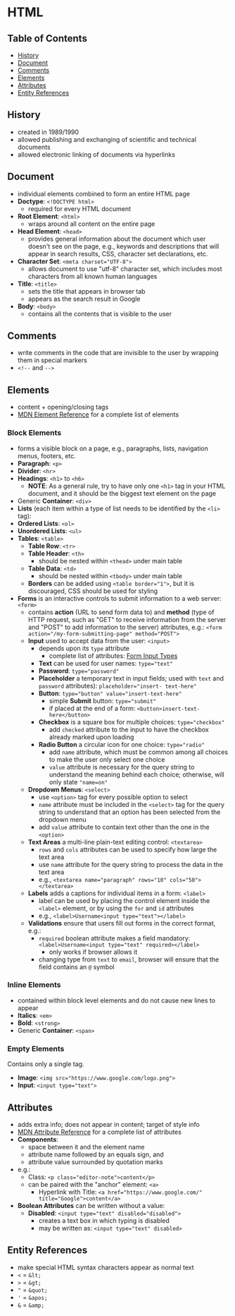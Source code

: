 # HTML

## Table of Contents <!-- omit in toc -->

- [History](#history)
- [Document](#document)
- [Comments](#comments)
- [Elements](#elements)
- [Attributes](#attributes)
- [Entity References](#entity-references)


## History

- created in 1989/1990
- allowed publishing and exchanging of scientific and technical documents
- allowed electronic linking of documents via hyperlinks


## Document

- individual elements combined to form an entire HTML page
- **Doctype**: `<!DOCTYPE html>`
  - required for every HTML document
- **Root Element**: `<html>`
  - wraps around all content on the entire page
- **Head Element**: `<head>`
  - provides general information about the document which user doesn't see on the page, e.g., keywords and descriptions that will appear in search results, CSS, character set declarations, etc.
- **Character Set**: `<meta charset="UTF-8">`
  - allows document to use "utf-8" character set, which includes most characters from all known human languages
- **Title**: `<title>`
  - sets the title that appears in browser tab
  - appears as the search result in Google
- **Body**: `<body>`
  - contains all the contents that is visible to the user


## Comments

- write comments in the code that are invisible to the user by wrapping them in special markers
- `<!--` and `-->`


## Elements

- content + opening/closing tags
- [MDN Element Reference](https://developer.mozilla.org/en-US/docs/Web/HTML/Element) for a complete list of elements

### Block Elements

- forms a visible block on a page, e.g., paragraphs, lists, navigation menus, footers, etc.
- **Paragraph**: `<p>`
- **Divider**: `<hr>`
- **Headings**: `<h1>` to `<h6>`
  - **NOTE**: As a general rule, try to have only one `<h1>` tag in your HTML document, and it should be the biggest text element on the page
- Generic **Container**: `<div>`
- **Lists** (each item within a type of list needs to be identified by the `<li>` tag):
- **Ordered Lists**: `<ol>`
- **Unordered Lists**: `<ul>`
- **Tables**: `<table>`
  - **Table Row**: `<tr>`
  - **Table Header**: `<th>`
    - should be nested within `<thead>` under main table
  - **Table Data**: `<td>`
    - should be nested within `<tbody>` under main table
  - **Borders** can be added using `<table border="1">`, but it is discouraged, CSS should be used for styling
- **Forms** is an interactive controls to submit information to a web server: `<form>`
  - contains **action** (URL to send form data to) and **method** (type of HTTP request, such as "GET" to receive information from the server and "POST" to add information to the server) attributes, e.g.: `<form action="/my-form-submitting-page" method="POST">`
  - **Input** used to accept data from the user: `<input>`
    - depends upon its `type` attribute
      - complete list of attributes: [Form Input Types](https://developer.mozilla.org/en-US/docs/Web/HTML/Element/input#Form_%3Cinput%3E_types)
    - **Text** can be used for user names: `type="text"`
    - **Password**: `type="password"`
    - **Placeholder** a temporary text in input fields; used with `text` and `password` attributes): `placeholder="insert- text-here"`
    - **Button**: `type="button" value="insert-text-here"`
      - simple **Submit** button: `type="submit"`
      - if placed at the end of a form: `<button>insert-text-here</button>`
    - **Checkbox** is a square box for multiple choices: `type="checkbox"`
      - add `checked` attribute to the input to have the checkbox already marked upon loading
    - **Radio Button** a circular icon for one choice: `type="radio"`
      - add `name` attribute, which must be common among all choices to make the user only select one choice
      - `value` attribute is necessary for the query string to understand the meaning behind each choice; otherwise, will only state `"name=on"`
  - **Dropdown Menus**: `<select>`
    - use `<option>` tag for every possible option to select
    - `name` attribute must be included in the `<select>` tag for the query string to understand that an option has been selected from the dropdown menu
    - add `value` attribute to contain text other than the one in the `<option>`
  - **Text Areas** a multi-line plain-text editing control: `<textarea>`
    - `rows` and `cols` attributes can be used to specify how large the text area
    - use `name` attribute for the query string to process the data in the text area
    - e.g., `<textarea name="paragraph" rows="10" cols="50"></textarea>`
  - **Labels** adds a captions for individual items in a form: `<label>`
    - label can be used by placing the control element inside the `<label>` element, or by using the `for` and `id` attributes
    - e.g., `<label>Username<input type="text"></label>`
  - **Validations** ensure that users fill out forms in the correct format, e.g.:
    - `required` boolean attribute makes a field mandatory: `<label>Username<input type="text" required></label>`
      - only works if browser allows it
    - changing type from `text` to `email`, browser will ensure that the field contains an `@` symbol

### Inline Elements

- contained within block level elements and do not cause new lines to appear
- **Italics**: `<em>`
- **Bold**: `<strong>`
- Generic **Container**: `<span>`


### Empty Elements

Contains only a single tag.

- **Image**: `<img src="https://www.google.com/logo.png">`
- **Input**: `<input type="text">`


## Attributes

- adds extra info; does not appear in content; target of style info
- [MDN Attribute Reference](https://developer.mozilla.org/en-US/docs/Web/HTML/Attributes) for a complete list of attributes
- **Components**:
  - space between it and the element name
  - attribute name followed by an equals sign, and
  - attribute value surrounded by quotation marks
- e.g.:
  - Class: `<p class="editor-note">content</p>`
  - can be paired with the "anchor" element: `<a>`
    - Hyperlink with Title: `<a href="https://www.google.com/" title="Google">content</a>`
- **Boolean Attributes** can be written without a value:
  - **Disabled**: `<input type="text" disabled="disabled">`
    - creates a text box in which typing is disabled
    - may be written as: `<input type="text" disabled>`


## Entity References

- make special HTML syntax characters appear as normal text
- `<` = `&lt;`
- `>` = `&gt;`
- `"` = `&quot;`
- `'` = `&apos;`
- `&` = `&amp;`

